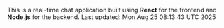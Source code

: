 This is a real-time chat application built using **React** for the frontend and **Node.js** for the backend.
Last updated: Mon Aug 25 08:13:43 UTC 2025
